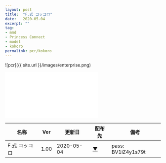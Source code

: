 ```yaml
---
layout: post
title:  "F.式 コッコロ"
date:   2020-05-04
excerpt: ""
tag:
- mmd
- Princess Connect
- model
- kokoro
permalink: pcr/kokoro
---
```


![pcr]({{ site.url }}/images/enterprise.png)
<iframe src="//player.bilibili.com/player.html?aid=370624180&bvid=BV1iZ4y1s79t&cid=186712161&page=1" scrolling="no" border="0" frameborder="no" framespacing="0" allowfullscreen="true"> </iframe>

| 名称 | Ver | 更新日 | 配布先 | 備考 |
|---|---|---|---|---|
| F.式 コッコロ | 1.00 | 2020-05-04 | [▼](https://) | pass: BV1iZ4y1s79t |
